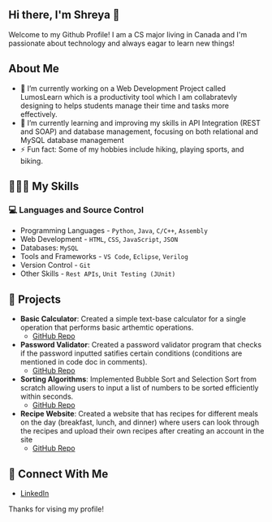 ## Hi there, I'm Shreya 👋

Welcome to my Github Profile! I am a CS major living in Canada and I'm passionate about technology and always eagar to learn new things!

<!--
**Shre0627/Shre0627** is a ✨ _special_ ✨ repository because its `README.md` (this file) appears on your GitHub profile.

Here are some ideas to get you started:

- 🔭 I’m currently working on ...
- 🌱 I’m currently learning ...
- 👯 I’m looking to collaborate on ...
- 🤔 I’m looking for help with ...
- 💬 Ask me about ...
- 📫 How to reach me: ...
- 😄 Pronouns: ...
- ⚡ Fun fact: ...
-->

## About Me

- 🔭 I’m currently working on a Web Development Project called LumosLearn which is a productivity tool which I am collabratevly designing to helps students manage their time and tasks more effectively.
- 🌱 I’m currently learning and improving my skills in API Integration (REST and SOAP) and database management, focusing on both relational and MySQL database management
- ⚡ Fun fact: Some of my hobbies include hiking, playing sports, and biking.

## 👩🏽‍💻 My Skills

### 💻 Languages and Source Control
- Programming Languages - `Python`, `Java`, `C/C++`, `Assembly`
- Web Development - `HTML`, `CSS`, `JavaScript`, `JSON`
- Databases: `MySQL`
- Tools and Frameworks - `VS Code`, `Eclipse`, `Verilog`
- Version Control - `Git`
- Other Skills - `Rest APIs`, `Unit Testing (JUnit)`

## 📝 Projects
- **Basic Calculator**: Created a simple text-base calculator for a single operation that performs basic arthemtic operations. 
  - [GitHub Repo](https://github.com/Shre0627/Python-Projects.git)
- **Password Validator**: Created a password validator program that checks if the password inputted satifies certain conditions (conditions are mentioned in code doc in comments).
  - [GitHub Repo](https://github.com/Shre0627/Python-Projects.git)
- **Sorting Algorithms**: Implemented Bubble Sort and Selection Sort from scratch allowing users to input a list of numbers to be sorted efficiently within seconds.
  - [GitHub Repo](https://github.com/Shre0627/Python-Projects.git)
- **Recipe Website**: Created a website that has recipes for different meals on the day (breakfast, lunch, and dinner) where users can look through the recipes and upload their own recipes after creating an account in the site
  - [GitHub Repo](https://github.com/SB2224/CookingMamasWebsite.git)

## 🔗 Connect With Me
- [LinkedIn](https://www.linkedin.com/in/shreya-jamnadas-42ab36235/)

Thanks for vising my profile!
